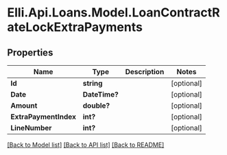 # Elli.Api.Loans.Model.LoanContractRateLockExtraPayments
## Properties

Name | Type | Description | Notes
------------ | ------------- | ------------- | -------------
**Id** | **string** |  | [optional] 
**Date** | **DateTime?** |  | [optional] 
**Amount** | **double?** |  | [optional] 
**ExtraPaymentIndex** | **int?** |  | [optional] 
**LineNumber** | **int?** |  | [optional] 

[[Back to Model list]](../README.md#documentation-for-models) [[Back to API list]](../README.md#documentation-for-api-endpoints) [[Back to README]](../README.md)

